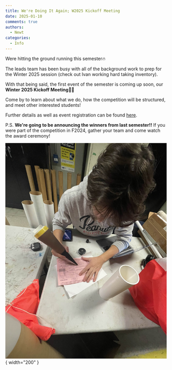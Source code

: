 ```yaml
---
title: We're Doing It Again; W2025 Kickoff Meeting
date: 2025-01-10
comments: true
authors:
  - Newt
categories:
  - Info
---
```


Were hitting the ground running this semester🔥

The leads team has been busy with all of the background work to prep for the Winter 2025 session (check out Ivan working hard taking inventory).


With that being said, the first event of the semester is coming up soon, our **Winter 2025 Kickoff Meeting**📢📢

Come by to learn about what we do, how the competition will be structured, and meet other interested students!

Further details as well as event registration can be found [here].


P.S. **We're going to be announcing the winners from last semester!!** If you were part of the competition in F2024, gather your team and come watch the award ceremony!



![alt text](IMG_5112.jpg){ width="200" }


[here]: https://l.instagram.com/?u=https%3A%2F%2Fwww.eventbrite.com%2Fe%2Fmars-w2025-kickoff-meeting-tickets-1134725527599%3Faff%3Doddtdtcreator%26fbclid%3DPAZXh0bgNhZW0CMTEAAaZlyuoFtH7Gh3-64YLWKAAaAkD2UqPP-24BPVRP0Z0e2QmWTjr_5sP4kqY_aem_k8RwNawZ8rXbmGoWLOWrvQ&e=AT0bSWmUdyH6zWkitI9NeTEHs0ZHBaA8K0-ECzQkHOq9MtHFf-J3d_56GUgjp290HDZe_v_x4_hGyWTYd2-qxcXUD5HKqaII8LQD8Bo
